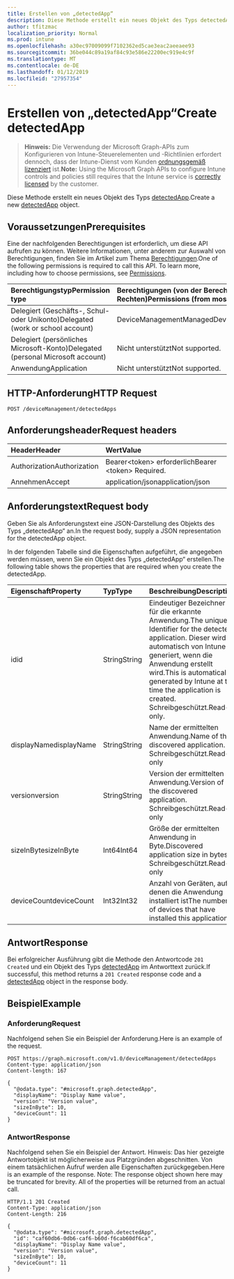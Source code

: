 ```yaml
---
title: Erstellen von „detectedApp“
description: Diese Methode erstellt ein neues Objekt des Typs detectedApp.
author: tfitzmac
localization_priority: Normal
ms.prod: intune
ms.openlocfilehash: a30ec97009099f7102362ed5cae3eac2aeeaee93
ms.sourcegitcommit: 36be044c89a19af84c93e586e22200ec919e4c9f
ms.translationtype: MT
ms.contentlocale: de-DE
ms.lasthandoff: 01/12/2019
ms.locfileid: "27957354"
---
```

# <a name="create-detectedapp"></a><span data-ttu-id="c0bc6-103">Erstellen von „detectedApp“</span><span class="sxs-lookup"><span data-stu-id="c0bc6-103">Create detectedApp</span></span>

> <span data-ttu-id="c0bc6-104">**Hinweis:** Die Verwendung der Microsoft Graph-APIs zum Konfigurieren von Intune-Steuerelementen und -Richtlinien erfordert dennoch, dass der Intune-Dienst vom Kunden [ordnungsgemäß lizenziert](https://go.microsoft.com/fwlink/?linkid=839381) ist.</span><span class="sxs-lookup"><span data-stu-id="c0bc6-104">**Note:** Using the Microsoft Graph APIs to configure Intune controls and policies still requires that the Intune service is [correctly licensed](https://go.microsoft.com/fwlink/?linkid=839381) by the customer.</span></span>

<span data-ttu-id="c0bc6-105">Diese Methode erstellt ein neues Objekt des Typs [detectedApp](../resources/intune-devices-detectedapp.md).</span><span class="sxs-lookup"><span data-stu-id="c0bc6-105">Create a new [detectedApp](../resources/intune-devices-detectedapp.md) object.</span></span>
## <a name="prerequisites"></a><span data-ttu-id="c0bc6-106">Voraussetzungen</span><span class="sxs-lookup"><span data-stu-id="c0bc6-106">Prerequisites</span></span>
<span data-ttu-id="c0bc6-p101">Eine der nachfolgenden Berechtigungen ist erforderlich, um diese API aufrufen zu können. Weitere Informationen, unter anderem zur Auswahl von Berechtigungen, finden Sie im Artikel zum Thema [Berechtigungen](/graph/permissions-reference).</span><span class="sxs-lookup"><span data-stu-id="c0bc6-p101">One of the following permissions is required to call this API. To learn more, including how to choose permissions, see [Permissions](/graph/permissions-reference).</span></span>

|<span data-ttu-id="c0bc6-109">Berechtigungstyp</span><span class="sxs-lookup"><span data-stu-id="c0bc6-109">Permission type</span></span>|<span data-ttu-id="c0bc6-110">Berechtigungen (von der Berechtigung mit den meisten Rechten zu der mit den wenigsten Rechten)</span><span class="sxs-lookup"><span data-stu-id="c0bc6-110">Permissions (from most to least privileged)</span></span>|
|:---|:---|
|<span data-ttu-id="c0bc6-111">Delegiert (Geschäfts-, Schul- oder Unikonto)</span><span class="sxs-lookup"><span data-stu-id="c0bc6-111">Delegated (work or school account)</span></span>|<span data-ttu-id="c0bc6-112">DeviceManagementManagedDevices.ReadWrite.All</span><span class="sxs-lookup"><span data-stu-id="c0bc6-112">DeviceManagementManagedDevices.ReadWrite.All</span></span>|
|<span data-ttu-id="c0bc6-113">Delegiert (persönliches Microsoft-Konto)</span><span class="sxs-lookup"><span data-stu-id="c0bc6-113">Delegated (personal Microsoft account)</span></span>|<span data-ttu-id="c0bc6-114">Nicht unterstützt</span><span class="sxs-lookup"><span data-stu-id="c0bc6-114">Not supported.</span></span>|
|<span data-ttu-id="c0bc6-115">Anwendung</span><span class="sxs-lookup"><span data-stu-id="c0bc6-115">Application</span></span>|<span data-ttu-id="c0bc6-116">Nicht unterstützt</span><span class="sxs-lookup"><span data-stu-id="c0bc6-116">Not supported.</span></span>|

## <a name="http-request"></a><span data-ttu-id="c0bc6-117">HTTP-Anforderung</span><span class="sxs-lookup"><span data-stu-id="c0bc6-117">HTTP Request</span></span>
<!-- {
  "blockType": "ignored"
}
-->
``` http
POST /deviceManagement/detectedApps
```

## <a name="request-headers"></a><span data-ttu-id="c0bc6-118">Anforderungsheader</span><span class="sxs-lookup"><span data-stu-id="c0bc6-118">Request headers</span></span>
|<span data-ttu-id="c0bc6-119">Header</span><span class="sxs-lookup"><span data-stu-id="c0bc6-119">Header</span></span>|<span data-ttu-id="c0bc6-120">Wert</span><span class="sxs-lookup"><span data-stu-id="c0bc6-120">Value</span></span>|
|:---|:---|
|<span data-ttu-id="c0bc6-121">Authorization</span><span class="sxs-lookup"><span data-stu-id="c0bc6-121">Authorization</span></span>|<span data-ttu-id="c0bc6-122">Bearer&lt;token&gt; erforderlich</span><span class="sxs-lookup"><span data-stu-id="c0bc6-122">Bearer &lt;token&gt; Required.</span></span>|
|<span data-ttu-id="c0bc6-123">Annehmen</span><span class="sxs-lookup"><span data-stu-id="c0bc6-123">Accept</span></span>|<span data-ttu-id="c0bc6-124">application/json</span><span class="sxs-lookup"><span data-stu-id="c0bc6-124">application/json</span></span>|

## <a name="request-body"></a><span data-ttu-id="c0bc6-125">Anforderungstext</span><span class="sxs-lookup"><span data-stu-id="c0bc6-125">Request body</span></span>
<span data-ttu-id="c0bc6-126">Geben Sie als Anforderungstext eine JSON-Darstellung des Objekts des Typs „detectedApp“ an.</span><span class="sxs-lookup"><span data-stu-id="c0bc6-126">In the request body, supply a JSON representation for the detectedApp object.</span></span>

<span data-ttu-id="c0bc6-127">In der folgenden Tabelle sind die Eigenschaften aufgeführt, die angegeben werden müssen, wenn Sie ein Objekt des Typs „detectedApp“ erstellen.</span><span class="sxs-lookup"><span data-stu-id="c0bc6-127">The following table shows the properties that are required when you create the detectedApp.</span></span>

|<span data-ttu-id="c0bc6-128">Eigenschaft</span><span class="sxs-lookup"><span data-stu-id="c0bc6-128">Property</span></span>|<span data-ttu-id="c0bc6-129">Typ</span><span class="sxs-lookup"><span data-stu-id="c0bc6-129">Type</span></span>|<span data-ttu-id="c0bc6-130">Beschreibung</span><span class="sxs-lookup"><span data-stu-id="c0bc6-130">Description</span></span>|
|:---|:---|:---|
|<span data-ttu-id="c0bc6-131">id</span><span class="sxs-lookup"><span data-stu-id="c0bc6-131">id</span></span>|<span data-ttu-id="c0bc6-132">String</span><span class="sxs-lookup"><span data-stu-id="c0bc6-132">String</span></span>|<span data-ttu-id="c0bc6-133">Eindeutiger Bezeichner für die erkannte Anwendung.</span><span class="sxs-lookup"><span data-stu-id="c0bc6-133">The unique Identifier for the detected application.</span></span> <span data-ttu-id="c0bc6-134">Dieser wird automatisch von Intune generiert, wenn die Anwendung erstellt wird.</span><span class="sxs-lookup"><span data-stu-id="c0bc6-134">This is automatically generated by Intune at the time the application is created.</span></span> <span data-ttu-id="c0bc6-135">Schreibgeschützt.</span><span class="sxs-lookup"><span data-stu-id="c0bc6-135">Read-only.</span></span>|
|<span data-ttu-id="c0bc6-136">displayName</span><span class="sxs-lookup"><span data-stu-id="c0bc6-136">displayName</span></span>|<span data-ttu-id="c0bc6-137">String</span><span class="sxs-lookup"><span data-stu-id="c0bc6-137">String</span></span>|<span data-ttu-id="c0bc6-138">Name der ermittelten Anwendung.</span><span class="sxs-lookup"><span data-stu-id="c0bc6-138">Name of the discovered application.</span></span> <span data-ttu-id="c0bc6-139">Schreibgeschützt.</span><span class="sxs-lookup"><span data-stu-id="c0bc6-139">Read-only</span></span>|
|<span data-ttu-id="c0bc6-140">version</span><span class="sxs-lookup"><span data-stu-id="c0bc6-140">version</span></span>|<span data-ttu-id="c0bc6-141">String</span><span class="sxs-lookup"><span data-stu-id="c0bc6-141">String</span></span>|<span data-ttu-id="c0bc6-142">Version der ermittelten Anwendung.</span><span class="sxs-lookup"><span data-stu-id="c0bc6-142">Version of the discovered application.</span></span> <span data-ttu-id="c0bc6-143">Schreibgeschützt.</span><span class="sxs-lookup"><span data-stu-id="c0bc6-143">Read-only</span></span>|
|<span data-ttu-id="c0bc6-144">sizeInByte</span><span class="sxs-lookup"><span data-stu-id="c0bc6-144">sizeInByte</span></span>|<span data-ttu-id="c0bc6-145">Int64</span><span class="sxs-lookup"><span data-stu-id="c0bc6-145">Int64</span></span>|<span data-ttu-id="c0bc6-146">Größe der ermittelten Anwendung in Byte.</span><span class="sxs-lookup"><span data-stu-id="c0bc6-146">Discovered application size in bytes.</span></span> <span data-ttu-id="c0bc6-147">Schreibgeschützt.</span><span class="sxs-lookup"><span data-stu-id="c0bc6-147">Read-only</span></span>|
|<span data-ttu-id="c0bc6-148">deviceCount</span><span class="sxs-lookup"><span data-stu-id="c0bc6-148">deviceCount</span></span>|<span data-ttu-id="c0bc6-149">Int32</span><span class="sxs-lookup"><span data-stu-id="c0bc6-149">Int32</span></span>|<span data-ttu-id="c0bc6-150">Anzahl von Geräten, auf denen die Anwendung installiert ist</span><span class="sxs-lookup"><span data-stu-id="c0bc6-150">The number of devices that have installed this application</span></span>|



## <a name="response"></a><span data-ttu-id="c0bc6-151">Antwort</span><span class="sxs-lookup"><span data-stu-id="c0bc6-151">Response</span></span>
<span data-ttu-id="c0bc6-152">Bei erfolgreicher Ausführung gibt die Methode den Antwortcode `201 Created` und ein Objekt des Typs [detectedApp](../resources/intune-devices-detectedapp.md) im Antworttext zurück.</span><span class="sxs-lookup"><span data-stu-id="c0bc6-152">If successful, this method returns a `201 Created` response code and a [detectedApp](../resources/intune-devices-detectedapp.md) object in the response body.</span></span>

## <a name="example"></a><span data-ttu-id="c0bc6-153">Beispiel</span><span class="sxs-lookup"><span data-stu-id="c0bc6-153">Example</span></span>
### <a name="request"></a><span data-ttu-id="c0bc6-154">Anforderung</span><span class="sxs-lookup"><span data-stu-id="c0bc6-154">Request</span></span>
<span data-ttu-id="c0bc6-155">Nachfolgend sehen Sie ein Beispiel der Anforderung.</span><span class="sxs-lookup"><span data-stu-id="c0bc6-155">Here is an example of the request.</span></span>
``` http
POST https://graph.microsoft.com/v1.0/deviceManagement/detectedApps
Content-type: application/json
Content-length: 167

{
  "@odata.type": "#microsoft.graph.detectedApp",
  "displayName": "Display Name value",
  "version": "Version value",
  "sizeInByte": 10,
  "deviceCount": 11
}
```

### <a name="response"></a><span data-ttu-id="c0bc6-156">Antwort</span><span class="sxs-lookup"><span data-stu-id="c0bc6-156">Response</span></span>
<span data-ttu-id="c0bc6-p106">Nachfolgend sehen Sie ein Beispiel der Antwort. Hinweis: Das hier gezeigte Antwortobjekt ist möglicherweise aus Platzgründen abgeschnitten. Von einem tatsächlichen Aufruf werden alle Eigenschaften zurückgegeben.</span><span class="sxs-lookup"><span data-stu-id="c0bc6-p106">Here is an example of the response. Note: The response object shown here may be truncated for brevity. All of the properties will be returned from an actual call.</span></span>
``` http
HTTP/1.1 201 Created
Content-Type: application/json
Content-Length: 216

{
  "@odata.type": "#microsoft.graph.detectedApp",
  "id": "caf60db6-0db6-caf6-b60d-f6cab60df6ca",
  "displayName": "Display Name value",
  "version": "Version value",
  "sizeInByte": 10,
  "deviceCount": 11
}
```



